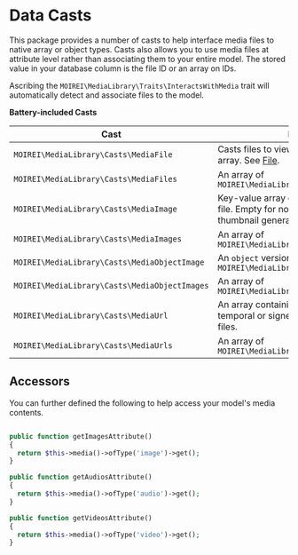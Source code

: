# Data Casts

This package provides a number of casts to help interface media files to native array or object types. Casts also allows you to use media files at attribute level rather than associating them to your entire model. The stored value in your database column is the file ID or an array on IDs.

Ascribing the `MOIREI\MediaLibrary\Traits\InteractsWithMedia` trait will automatically detect and associate files to the model.



**Battery-included Casts**

| Cast                                          | Description                                                  |
| --------------------------------------------- | ------------------------------------------------------------ |
| `MOIREI\MediaLibrary\Casts\MediaFile`         | Casts files to view/frontend ready key-value array. See [File](/data#file). |
| `MOIREI\MediaLibrary\Casts\MediaFiles`        | An array of `MOIREI\MediaLibrary\Casts\MediaFile`            |
| `MOIREI\MediaLibrary\Casts\MediaImage`        | Key-value array of display image links of the file. Empty for non-image files with no thumbnail generated |
| `MOIREI\MediaLibrary\Casts\MediaImages`       | An array of `MOIREI\MediaLibrary\Casts\MediaImage`           |
| `MOIREI\MediaLibrary\Casts\MediaObjectImage`  | An `object` version of `MOIREI\MediaLibrary\Casts\MediaImage` |
| `MOIREI\MediaLibrary\Casts\MediaObjectImages` | An array of `MOIREI\MediaLibrary\Casts\MediaObjectImage`     |
| `MOIREI\MediaLibrary\Casts\MediaUrl`          | An array containing a `url` key to the file. A temporal or signed url is returned for private files. |
| `MOIREI\MediaLibrary\Casts\MediaUrls`         | An array of `MOIREI\MediaLibrary\Casts\MediaUrl`             |


## Accessors

You can further defined the following to help access your model's media contents.

```php

public function getImagesAttribute()
{
  return $this->media()->ofType('image')->get();
}

public function getAudiosAttribute()
{
  return $this->media()->ofType('audio')->get();
}

public function getVideosAttribute()
{
  return $this->media()->ofType('video')->get();
}
```

